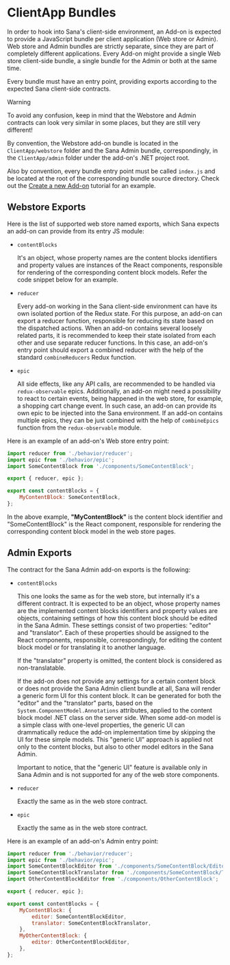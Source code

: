 # ClientApp Bundles

In order to hook into Sana's client-side environment, an Add-on is expected to provide a JavaScript bundle per client application (Web store or Admin). Web store and Admin bundles are strictly separate, since they are part of completely different applications. Every Add-on might provide a single Web store client-side bundle, a single bundle for the Admin or both at the same time.

Every bundle must have an entry point, providing exports according to the expected Sana client-side contracts.

> [!WARNING]
> To avoid any confusion, keep in mind that the Webstore and Admin contracts can look very similar in some places, but they are still very different!

By convention, the Webstore add-on bundle is located in the `ClientApp/webstore` folder and the Sana Admin bundle, correspondingly, in the `ClientApp/admin` folder under the add-on's .NET project root.

Also by convention, every bundle entry point must be called `index.js` and be located at the root of the corresponding bundle source directory. Check out the [Create a new Add-on](../../getting-started/develop-an-addon/create-new-addon.md) tutorial for an example.

## Webstore Exports

Here is the list of supported web store named exports, which Sana expects an add-on can provide from its entry JS module:

- `contentBlocks`

    It's an object, whose property names are the content blocks identifiers and property values are instances of the React components, responsible for rendering of the corresponding content block models.
    Refer the code snippet below for an example.

- `reducer`

    Every add-on working in the Sana client-side environment can have its own isolated portion of the Redux state.
    For this purpose, an add-on can export a reducer function, responsible for reducing its state based on the dispatched actions.
    When an add-on contains several loosely related parts, it is recommended to keep their state isolated from each other and use separate reducer functions.
    In this case, an add-on's entry point should export a combined reducer with the help of the standard `combineReducers` Redux function.

- `epic`

    All side effects, like any API calls, are recommended to be handled via `redux-observable` epics. 
    Additionally, an add-on might need a possibility to react to certain events, being happened in the web store, for example, a shopping cart change event.
    In such case, an add-on can provide its own epic to be injected into the Sana environment.
    If an add-on contains multiple epics, they can be just combined with the help of `combineEpics` function from the `redux-observable` module.


Here is an example of an add-on's Web store entry point:

```js
import reducer from './behavior/reducer';
import epic from './behavior/epic';
import SomeContentBlock from './components/SomeContentBlock';

export { reducer, epic };

export const contentBlocks = {
    MyContentBlock: SomeContentBlock,
};
```

In the above example, **"MyContentBlock"** is the content block identifier and "SomeContentBlock" is the React component, responsible for rendering the corresponding content block model in the web store pages.

## Admin Exports

The contract for the Sana Admin add-on exports is the following:

- `contentBlocks`

    This one looks the same as for the web store, but internally it's a different contract.
    It is expected to be an object, whose property names are the implemented content blocks identifiers and property values are objects, containing settings of how this content block should be edited in the Sana Admin.
    These settings consist of two properties: "editor" and "translator".
    Each of these properties should be assigned to the React components, responsible, correspondingly, for editing the content block model or for translating it to another language.
    
    If the "translator" property is omitted, the content block is considered as non-translatable.
    
    If the add-on does not provide any settings for a certain content block or does not provide the Sana Admin client bundle at all, Sana will render a generic form UI for this content block.
    It can be generated for both the "editor" and the "translator" parts, based on the `System.ComponentModel.Annotations` attributes, applied to the content block model .NET class on the server side.
    When some add-on model is a simple class with one-level properties, the generic UI can drammatically reduce the add-on implementation time by skipping the UI for these simple models.
    This "generic UI" approach is applied not only to the content blocks, but also to other model editors in the Sana Admin.
    
    Important to notice, that the "generic UI" feature is available only in Sana Admin and is not supported for any of the web store components.

- `reducer`

    Exactly the same as in the web store contract.

- `epic`

    Exactly the same as in the web store contract.

Here is an example of an add-on's Admin entry point:

```js
import reducer from './behavior/reducer';
import epic from './behavior/epic';
import SomeContentBlockEditor from './components/SomeContentBlock/Editor';
import SomeContentBlockTranslator from './components/SomeContentBlock/Translator';
import OtherContentBlockEditor from './components/OtherContentBlock';

export { reducer, epic };

export const contentBlocks = {
    MyContentBlock: {
        editor: SomeContentBlockEditor,
        translator: SomeContentBlockTranslator,
    },
    MyOtherContentBlock: {
        editor: OtherContentBlockEditor,
    },
};
```